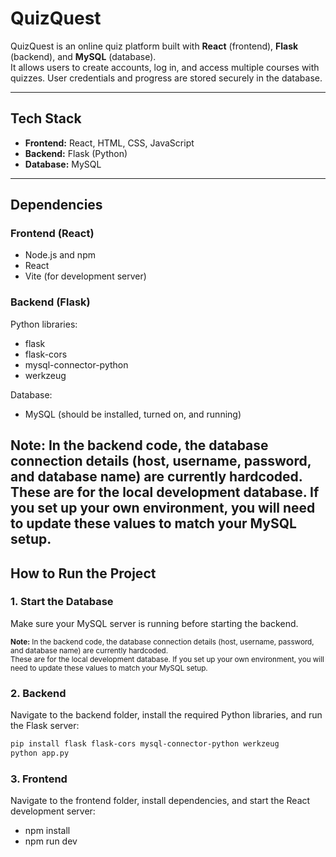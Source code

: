 # QuizQuest

QuizQuest is an online quiz platform built with **React** (frontend), **Flask** (backend), and **MySQL** (database).  
It allows users to create accounts, log in, and access multiple courses with quizzes. User credentials and progress are stored securely in the database.

---

## Tech Stack
- **Frontend:** React, HTML, CSS, JavaScript  
- **Backend:** Flask (Python)  
- **Database:** MySQL  

---

## Dependencies

### Frontend (React)
- Node.js and npm
- React
- Vite (for development server)

### Backend (Flask)
Python libraries:
- flask  
- flask-cors  
- mysql-connector-python  
- werkzeug  

Database:
- MySQL (should be installed, turned on, and running)  

**Note:** In the backend code, the database connection details (host, username, password, and database name) are currently hardcoded.  
These are for the local development database. If you set up your own environment, you will need to update these values to match your MySQL setup.
---

## How to Run the Project

### 1. Start the Database
Make sure your MySQL server is running before starting the backend.  

<sub>**Note:** In the backend code, the database connection details (host, username, password, and database name) are currently hardcoded.  
These are for the local development database. If you set up your own environment, you will need to update these values to match your MySQL setup.</sub>

### 2. Backend
Navigate to the backend folder, install the required Python libraries, and run the Flask server:
```bash
pip install flask flask-cors mysql-connector-python werkzeug
python app.py
```

### 3. Frontend
Navigate to the frontend folder, install dependencies, and start the React development server:
- npm install
- npm run dev


